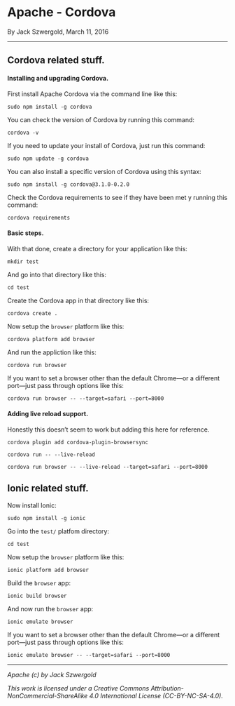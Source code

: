 # Apache - Cordova

By Jack Szwergold, March 11, 2016

***

## Cordova related stuff.

#### Installing and upgrading Cordova.

First install Apache Cordova via the command line like this:

	sudo npm install -g cordova

You can check the version of Cordova by running this command:

    cordova -v

If you need to update your install of Cordova, just run this command:

    sudo npm update -g cordova

You can also install a specific version of Cordova using this syntax:

    sudo npm install -g cordova@3.1.0-0.2.0

Check the Cordova requirements to see if they have been met y running this command:

    cordova requirements

#### Basic steps.

With that done, create a directory for your application like this:

	mkdir test

And go into that directory like this:

	cd test

Create the Cordova app in that directory like this:

	cordova create .

Now setup the `browser` platform like this:

	cordova platform add browser

And run the appliction like this:

	cordova run browser

If you want to set a browser other than the default Chrome—or a different port—just pass through options like this:

	cordova run browser -- --target=safari --port=8000

#### Adding live reload support.

Honestly this doesn’t seem to work but adding this here for reference.

	cordova plugin add cordova-plugin-browsersync

	cordova run -- --live-reload

	cordova run browser -- --live-reload --target=safari --port=8000

## Ionic related stuff.

Now install Ionic:

	sudo npm install -g ionic

Go into the `test/` platfom directory:

	cd test

Now setup the `browser` platform like this:

	ionic platform add browser

Build the `browser` app:

	ionic build browser

And now run the `browser` app:

	ionic emulate browser

If you want to set a browser other than the default Chrome—or a different port—just pass through options like this:

	ionic emulate browser -- --target=safari --port=8000

***

*Apache (c) by Jack Szwergold*

*This work is licensed under a Creative Commons Attribution-NonCommercial-ShareAlike 4.0 International License (CC-BY-NC-SA-4.0).*
